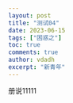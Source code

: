 ```yaml
---
layout: post
title: "测试04"
date: 2023-06-15
tags: ["困惑之"]
toc: true
comments: true
author: vdadh
excerpt: "新青年"
---
```


册说11111